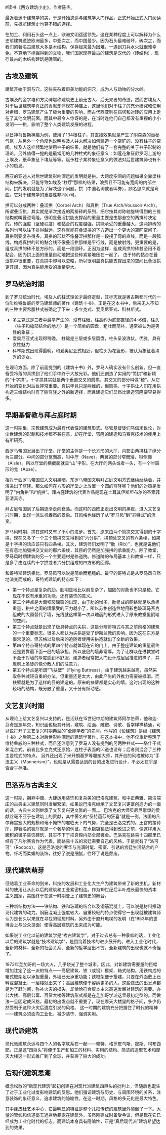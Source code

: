 \#读书《西方建筑小史》，作者陈杰。

最近着迷于建筑学的美，于是开始逡巡与建筑学入门作品。正式开始正式入门阅读前，先概览建筑史也算不错的选择。

在加工、利用石头这一点上，欧洲文明遥遥领先。这在某种程度上可以解释为什么史前建筑遗迹欧洲最多，中亚次之，而中国最少。因为石头最难破坏，砖次之，而我们的著名古建筑大多是木结构，保存起来最为困难，一遇到刀兵水火就很难幸免。不算地下挖掘得到的文物，我们国家现存最古的建筑是汉代的（砖结构），现存最古的木结构建筑是晚唐的。

## 古埃及建筑 ##
建筑开始于洞与穴，这些夹杂着审美功能的洞穴，成为人与动物的分水岭。

古埃及的金字塔和方尖碑堪称建筑史上前无古人、后无来者的奇迹，然而古埃及人对于后世建筑学真正的贡献却体现在神庙上，这里他们对于柱子的充分研究和使用对希腊、罗马建筑产生了极为重要的影响。而古代西亚则在庙塔和对砖的应用上走在了其他文明前面，而其中最令人惊讶的是，在当时连他们自己都没有重视的小小发明——拱，影响了整个人类建筑发展的进程。

以日神荷鲁斯神庙为例，使用了134根柱子，其直接效果就是产生了阴森森的诡秘气氛；从另外一个角度也说明埃及人并未解决如何建造一个空旷的，没有柱子的空间。埃及人这样频繁地使用柱子的结果，就是他们有了一套完整的关于柱子形制的理论，另外值得一提的是最常用的几种柱式的象征意义：如莲花象征尼罗河上游的上埃及，纸草象征下埃及等等。赋予柱子某种象征意义的做法对后世建筑师也有不小的启发。

西亚的亚述人对后世建筑影响深远的发明就是拱。大跨度空间的问题如果全靠梁柱结构来解决，只能导致如埃及“柱厅”那样的结果，浪费且不可能有宽阔的内部空间。拱的发明就是为了解决这个问题。拱（中国名词或者叫券），顾名思义就是弯曲。它对于建筑学的重要性非同小可。

拱可以分成两种：叠涩拱（Corbel Arch）和真拱（True Arch/Voussoir Arch）。
所谓叠涩拱，其实就是渐次接近的两排砖的系列，把它按其对称轴旋转得到的三维结构就叫叠涩穹隆。很明显叠涩拱能支撑起的重量主要是由那悬空的两排砖决定的。砖的强度（坚硬程度）和黏合的程度越强，拱能承受的重量越大，这两排砖的系列也可以往下排得越远，这样就能在叠涩拱的下方造出一个更大的空旷空间了。
真拱则要复杂得多，真拱的形状不像叠涩拱那样是一段拐了弯的直线，而是一段弧线。构成真拱的砖的黏合线不像叠涩拱那样是平行线，而是放射线。更重要的是，组成真拱的砖不是方形的，而是一段圆环。正因为这样，组成真拱的砖甚至用不着黏合，因为拱上面的重量自动地把这些砖紧紧地压在一起了。
由于砖的黏合在叠涩拱中很重要，在真拱中却可以忽略，所以很明显真拱能支撑出来的空间比叠涩拱更开阔，因为真拱能承受的重量更大。

## 罗马统治时期 ##

到了罗马统治时代，埃及人的柱式理论才最终定型，其标志就是奥古斯都时代的一位叫维特鲁威的罗马建筑师的著作《建筑十书》。正是在这本书中，后来无人不知的三种主要希腊柱式被确定了下来：多立克式、爱奥尼亚式、科林斯式。
 - 多立克式是三者中最早产生的，没有柱础，柱高约为底部直径的4~6倍，柱头（柱子和檐部结合的地方）是一个简单的圆盘，粗壮而简朴，通常被认为是男性的象征；
 - 爱奥尼亚式出现得稍晚， 柱础是三层或多层圆盘，柱头呈波浪状，优雅，具有女性魅力
 - 科林斯式出现得最晚，和爱奥尼亚式相近，但柱头为花篮形，被认为象征着清秀的少女。

在理论方面，除了前面提到的《建筑十书》外，罗马人确实没有什么创新。但一直备受冷落的真拱到了他们手中终于大放光彩。他们还创造了实用的“筒拱”和新颖的“十字拱”。十字拱其实就是两个垂直交叉的筒拱，其交叉的部分叫做“棱”。从它开始的变化对后世非常重要。真拱毕竟只是两维的，但筒拱、十字拱让人们在用拱构造三维结构时有了除穹隆之外的新选择，而且建造它们显然比建造穹隆要容易得多。

## 早期基督教与拜占庭时期 ##
这一时期里，宗教建筑成为最有代表性的建筑形式。尽管基督徒们笃信末世论，对尘世建筑的形制和技术都不甚在意，却在厅堂、穹隆的建造和马赛克技术的使用上有所研究。

西罗马帝国发展出了厅堂。厅堂的主体是一个长方形的大厅，内部由两排柱子纵分为三部分。中间的部分宽而高，叫中厅（Nave）。两翼的部分窄而矮，叫侧廊（Aisle）。所以厅堂的横截面就呈“山”字形。在大厅的两头或者一头，有一个半圆形的龛（Apse）。

相对于西罗马帝国进入文明黑暗，东罗马帝国文明拜占庭文明方式继续延续着，并演进出了穹隆。那么如何在方形的厅堂之上放置一个圆的穹隆呢？他们的对策是发明了“内角拱”和“帆拱”。拜占庭建筑的代表作品是现在土耳其伊斯坦布尔的圣索菲亚清真寺。

拜占庭帝国到了后期逐渐走向衰落。而这时的西欧正走出文明的黑夜，进入文艺复兴时期，出现一派生机盎然的景象。其风格也经历了从“罗马风”到“哥特式”的流变。

罗马风时期，拱在这时又有了不小的进步。首先，原来由两个筒拱交叉得到的十字拱，现在又多了一个三个筒拱交叉得到的“六分拱”，拱顶处交叉的有六条棱，如果是十字拱的话应该只有四条棱。其次，建筑师们发明了“肋（Rib）”，也就是说他们在有意地加强拱交叉处的那六条棱，其目的仍然是加强拱的承重能力。除了教堂，罗马风时期建筑的另一个主要题材是修道院。修道院的布局基本上和教堂一样，只是多了由连续的十字拱或者六分拱组成的四方形的回廊。

和哥特斯建筑相比，罗马风可以说是简单而粗糙的。最早的哥特式是从罗马风自然地演变而成的，哥特式建筑的特点如下：
 - 第一个特点是复杂的肋，肋明显地比以前复杂了，加固的对象也不只是棱。它现在不仅有承重的功能，还有装饰的意义。
 - 第二个特点是大面积玻璃窗的出现，由于肋的增多，肋组成的网络就足以承担重量，拱柱之间的墙承受的压力就小了，所以苏格创造性地用彩色玻璃马赛克组成的大窗替代了墙，光线就这样第一次以瑰丽的形式进入了原来教堂里阴暗的空间。
 - 第三个特点就是出现了极具特点的尖拱，这是分辨哥特式与其之前风格的建筑的一个重要标志。很多人都认为尖拱是受了伊斯兰教的影响，因为这在东方是很常见的。但苏格以及后来的追随者使用尖拱造就出了全新的效果。
 - 第四个特点哥特式的第四个特点就体现在它的门上。由于整座建筑的重量最终还是要靠最下面一层的墙承担，所以底层的墙非常厚。为了让群众在进教堂时不至于对墙的厚度感到不舒服，建造者经常把大门设计成层层推进的样子，并雕刻上圣徒的像分散人们的注意力。
 - 第五个特点是所谓“飞扶壁”（Flying Buttress）。由于建筑越来越高，虽然采取各种减轻自重的办法，但重量还是太大，由此产生的外推力需要被抵消。而扶壁就是为了这样的目的建造的。原来的扶壁都是实心的墙，这时出现的这种轻巧的结构，既分散了重量，又十分有跃动感。

## 文艺复兴时期 ##
从理论上给文艺复兴以支持的，是活跃在15世纪中期的建筑师阿尔伯蒂，他和达·芬奇是忘年交，知识面也极其开阔，建筑、绘画、雕塑、诗歌、哲学样样精通，可以说打开了文艺复兴时期典型的“全能学者”的先河。他写的《论建筑》是继《建筑十书》之后第二本对后世影响深远的建筑学著作。在这本书中，他不仅重新整理了维特鲁威的三种柱式，而且还注意到了罗马人没有提到的另两种柱式——塔什干式和混合式。前者比多立克式还原始，连柱子表面的凹道也没有；后者则混合了三种主要柱式的特点。 另外还出现了米开朗基罗等雕塑大师，其开创的风格被称为“手法主义（Mannerism）”，也就是从需要达到的目的出发进行设计，不必太在乎是否合乎标准。

## 巴洛克与古典主义 ##
这一时期，摒弃中庸、大肆运用装饰和复杂美的巴洛克建筑，和中正典雅、简洁端庄的古典主义建筑同时发展繁荣，如果说巴洛克继承了文艺复兴更富创造力的一面的话，古典主义则继承了文艺复兴更文雅的一面。。
巴洛克的大师贝尼尼雕塑的贡献丝毫不亚于在建筑上的贡献，其中著名的“圣特蕾莎的狂喜”就是一例。法国的凡尔赛宫宏大的规模和毫不掩饰的君临天下的气势，完全是巴洛克式的。王宫的接待厅，即著名的镜厅就是一个奢华的例证。在水银镀镜法得到改进之前，像这样用大面积的镜子装饰建筑，其实不下于把宫殿内部全部镀金。巴洛克在路易十四那里已经有了凡尔赛宫作为代表，而路易十五的宫廷需要自己的风格，于是就有了“洛可可”（Rococo）。这是巴洛克的奢华与充满时髦、密室、引诱的宫廷生活结合的产物。纤巧而柔媚的装饰，往好了说是细腻，往坏了说是颓废。

## 现代建筑萌芽 ##
但随着工业革命的到来，科技的发展和工业化大生产为建筑带来了新的生机。新材料的使用让从此以后的建筑和工业紧密相连。作为19世纪后半叶成长最快的资本主义国家，美国终于在这一时期登上了建筑史的舞台。

三种新结构方法——铁结构、铁和玻璃的结合以及钢筋混凝土，可以说是材料推动现代建筑的动力。钢筋混凝土强度较大、自重较轻的特点使得它一出现就被建筑师认为是长久以来就在寻找的理想材料。另外由于直升电梯的发明（在1853年的世博会上与公众见面）使得高层建筑的出来成为可能。

如果说工业化以前的建筑学是“考古建筑学”，对于过去总有一种景仰的话，工业化以后的建筑学就是“技术建筑学”，是围绕着技术的进步展开的。进入工业化时代，全新的材料、全新的社会关系、全新的哲学层出不穷，全新建筑的出现也就不奇怪了。

1873年芝加哥的一场大火，几乎烧光了整个城市。因此，对新建筑需要量的巨幅增加注定了这一派的特点——高层建筑、铁（或钢）框架、箱式结构。用铁构成的箱式框架足以承担重量，外墙已无承重功能；铁框架便于搭建，只要在外面敷上石料或混凝土，一层楼就出来了；高层建筑便于容纳更多的人。这些做法的出发点都是为了赶时间，弥补火灾的损失，却恰恰符合资本主义高速发展对建筑的需要。办公大楼、高层公寓、百货大楼等建筑形式都是在芝加哥学派这里最初定型的。而做法一旦固定成风格，最初的出发点就不重要了。现在摩天大楼里的格子间，多少仍然受制于这种火灾后遗症引发的风格。 这一时期的建筑充分把握住了时代的精神——建筑必须面向工业化、减少装饰、强调实用。

## 现代派建筑 ##
现代派建筑永远与四个人的名字联系在一起——赖特、格罗皮乌斯、密斯、柯布西耶。正是这“四巨头”将便于生产和加工的材料、实用的结构、简洁的造型艺术和摩天大楼这一形式推广到了全球，并获得了巨大的成功。

## 后现代建筑思潮 ##
概念松散的“后现代建筑”起初创建在对现代派建筑四巨头的批判上，但随后也诞生了对于工业化过度影响建筑的反思。他们强调建筑与历史、与周围环境的关系，注意装饰的象征意义，追求建筑的隐喻性。在这一时期，风格的多元化是最大特色。

其中蓬皮杜艺术中心，它最明显的特征是整个儿把传统的建筑里外颠倒了一下。大量的管线和信道毫无遮拦地暴露在建筑外。虽然刚建成时备受争议，但是现在它已经成为工业化时代的标志。而建筑本身具有隐喻性，正是“真后现代派”建筑希望达到的效果。

